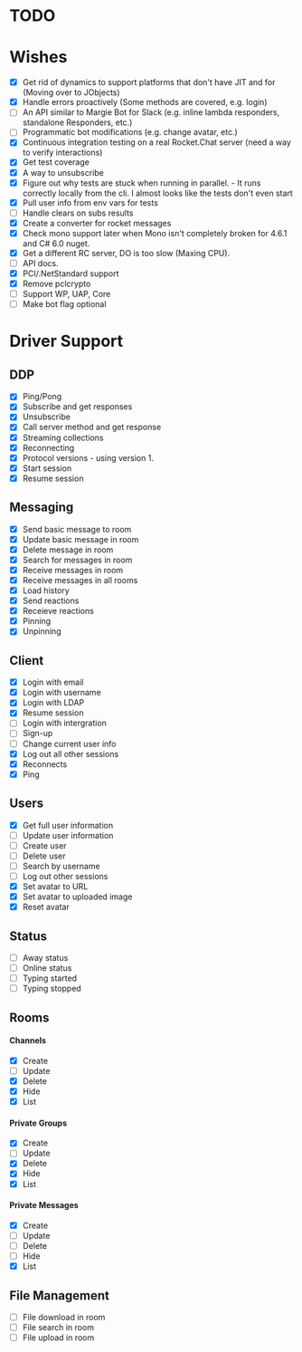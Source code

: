 # TODO

# Wishes

- [X] Get rid of dynamics to support platforms that don't have JIT and for  (Moving over to JObjects)
- [X] Handle errors proactively (Some methods are covered, e.g. login)
- [ ] An API similar to Margie Bot for Slack (e.g. inline lambda responders, standalone Responders, etc.)
- [ ] Programmatic bot modifications (e.g. change avatar, etc.)
- [X] Continuous integration testing on a real Rocket.Chat server (need a way to verify interactions)
- [X] Get test coverage
- [X] A way to unsubscribe
- [X] Figure out why tests are stuck when running in parallel. - It runs correctly locally from the cli. I almost looks like the tests don't even start
- [X] Pull user info from env vars for tests
- [ ] Handle clears on subs results
- [X] Create a converter for rocket messages
- [X] Check mono support later when Mono isn't completely broken for 4.6.1 and C# 6.0 nuget. 
- [X] Get a different RC server, DO is too slow (Maxing CPU). 
- [ ] API docs.
- [X] PCI/.NetStandard support
- [X] Remove pclcrypto
- [ ] Support WP, UAP, Core
- [ ] Make bot flag optional

# Driver Support

## DDP

- [X] Ping/Pong
- [X] Subscribe and get responses
- [X] Unsubscribe
- [X] Call server method and get response
- [X] Streaming collections
- [X] Reconnecting
- [X] Protocol versions - using version 1. 
- [X] Start session
- [X] Resume session

## Messaging

- [X] Send basic message to room
- [X] Update basic message in room
- [X] Delete message in room
- [X] Search for messages in room
- [X] Receive messages in room
- [X] Receive messages in all rooms
- [X] Load history
- [X] Send reactions
- [X] Receieve reactions
- [X] Pinning
- [X] Unpinning

## Client

- [X] Login with email
- [X] Login with username
- [X] Login with LDAP
- [X] Resume session
- [ ] Login with intergration
- [ ] Sign-up
- [ ] Change current user info
- [X] Log out all other sessions
- [X] Reconnects
- [X] Ping

## Users

- [X] Get full user information
- [ ] Update user information
- [ ] Create user
- [ ] Delete user
- [ ] Search by username
- [ ] Log out other sessions
- [X] Set avatar to URL
- [X] Set avatar to uploaded image
- [X] Reset avatar

## Status

- [ ] Away status
- [ ] Online status
- [ ] Typing started
- [ ] Typing stopped

## Rooms

#### Channels

- [X] Create
- [ ] Update
- [X] Delete
- [X] Hide
- [X] List

#### Private Groups

- [X] Create
- [ ] Update
- [X] Delete
- [X] Hide
- [X] List

#### Private Messages

- [X] Create
- [ ] Update
- [ ] Delete
- [ ] Hide
- [X] List

## File Management

- [ ] File download in room
- [ ] File search in room
- [ ] File upload in room